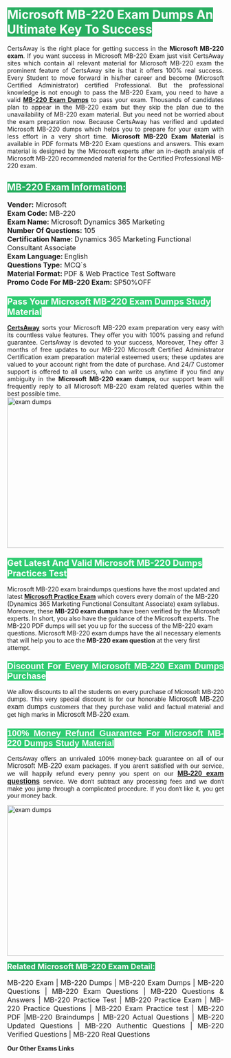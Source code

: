 <h1><span style="color:#ffffff"><strong><span style="background-color:#27ae60">Microsoft MB-220 Exam Dumps An Ultimate Key To Success</span></strong></span></h1> <div style="text-align:justify">CertsAway is the right place for getting success in the <strong>Microsoft MB-220 exam</strong>. If you want success in Microsoft MB-220 Exam just visit CertsAway sites which contain all relevant material for Microsoft MB-220 exam the prominent feature of CertsAway site is that it offers 100% real success. Every Student to move forward in his/her career and become (Microsoft Certified Administrator) certified Professional. But the professional knowledge is not enough to pass the MB-220 Exam, you need to have a valid <a href="https://www.certsaway.com/microsoft/mb-220-exam-dumps"><strong>MB-220 Exam Dumps</strong></a> to pass your exam. Thousands of candidates plan to appear in the MB-220 exam but they skip the plan due to the unavailability of MB-220 exam material. But you need not be worried about the exam preparation now. Because CertsAway has verified and updated Microsoft MB-220 dumps which helps you to prepare for your exam with less effort in a very short time. <strong>Microsoft MB-220 Exam Material</strong> is available in PDF formats MB-220 Exam questions and answers. This exam material is designed by the Microsoft experts after an in-depth analysis of Microsoft MB-220 recommended material for the Certified Professional MB-220 exam.</div> <h2 style="text-align:justify"><span style="color:#ffffff"><span style="background-color:#27ae60">MB-220 Exam Information:</span></span></h2> <p><span style="font-size:16px"><strong>Vender:</strong> Microsoft<br /> <strong>Exam Code:</strong> MB-220<br /> <strong>Exam Name:</strong> Microsoft Dynamics 365 Marketing<br /> <strong>Number Of Questions:</strong> 105<br /> <strong>Certification Name: </strong>Dynamics 365 Marketing Functional Consultant Associate<br /> <strong>Exam Language: </strong>English<br /> <strong>Questions Type:</strong> MCQ`s<br /> <strong>Material Format: </strong>PDF & Web Practice Test Software<br /> <strong>Promo Code For MB-220 Exam: </strong>SP50%OFF</span></p> <h3><span style="font-size:20px"><span style="color:#ffffff"><strong><span style="background-color:#2ecc71">Pass Your Microsoft MB-220 Exam Dumps Study Material</span></strong></span></span></h3> <div style="text-align:justify"><a href=" https://www.certsaway.com/"><strong>CertsAway</strong></a> sorts your Microsoft MB-220 exam preparation very easy with its countless value features. They offer you with 100% passing and refund guarantee. CertsAway is devoted to your success, Moreover, They offer 3 months of free updates to our MB-220 Microsoft Certified Administrator Certification exam preparation material esteemed users; these updates are valued to your account right from the date of purchase. And 24/7 Customer support is offered to all users, who can write us anytime if you find any ambiguity in the <strong>Microsoft MB-220 exam dumps</strong>, our support team will frequently reply to all Microsoft MB-220 exam related queries within the best possible time.</div> <div style="text-align:justify"> </div> <div style="text-align:justify"><a href="https://www.certsaway.com/microsoft/mb-220-exam-dumps" rel="no-follow"><img alt="exam dumps" src="https://www.certcollections.com/uploads/content/certsaway.png" style="height:350px; width:750px" /></a></div> <h3><span style="font-size:20px"><span style="color:#ffffff"><strong><span style="background-color:#2ecc71">Get Latest And Valid Microsoft MB-220 Dumps Practices Test</span></strong></span></span></h3> <p>Microsoft MB-220 exam braindumps questions have the most updated and latest <a href="https://www.certsaway.com/microsoft-questions"><strong>Microsoft Practice Exam</strong></a> which covers every domain of the MB-220 (Dynamics 365 Marketing Functional Consultant Associate) exam syllabus. Moreover, these <strong>MB-220 exam dumps</strong> have been verified by the Microsoft experts. In short, you also have the guidance of the Microsoft experts. The MB-220 PDF dumps will set you up for the success of the MB-220 exam questions. Microsoft MB-220 exam dumps have the all necessary elements that will help you to ace the <strong>MB-220 exam question</strong> at the very first attempt.</p> <h3 style="text-align:justify"><span style="font-size:20px"><span style="color:#ffffff"><strong><span style="font-family:Calibri,sans-serif"><span style="background-color:#2ecc71">Discount For Every </span><span style="background-color:#2ecc71">Microsoft MB-220 Exam</span><span style="background-color:#2ecc71"> Dumps Purchase</span></span></strong></span></span></h3> <div style="text-align:justify"> <p><span style="font-size:11pt"><span style="font-family:Calibri,sans-serif">We allow discounts to all the students on every purchase of Microsoft MB-220 dumps. This very special discount is for our honorable <span style="font-size:12.0pt"><span style="background-color:white">Microsoft MB-220 exam dumps </span></span>customers that they purchase valid and factual material and get high marks in <span style="font-size:12.0pt"><span style="background-color:white">Microsoft MB-220 </span></span>exam. </span></span></p> <h3><span style="font-size:20px"><span style="color:#ffffff"><strong><span style="font-family:Calibri,sans-serif"><span style="background-color:#2ecc71">100% Money Refund Guarantee For </span><span style="background-color:#2ecc71">Microsoft MB-220 Dumps Study Material</span></span></strong></span></span></h3> <p><span style="font-size:11pt"><span style="font-family:Calibri,sans-serif">CertsAway offers an unrivaled 100% money-back guarantee on all of our <span style="font-size:12.0pt"><span style="background-color:white">Microsoft MB-220 </span></span>exam packages. If you aren't satisfied with our service, we will happily refund every penny you spent on our <span style="font-size:12.0pt"><span style="background-color:white"><a href="https://www.certsaway.com/microsoft/mb-220-exam-dumps"><strong>MB-220 exam questions</strong></a> </span></span>service. We don't subtract any processing fees and we don't make you jump through a complicated procedure. If you don't like it, you get your money back.</span></span></p> <p><a href="https://www.certsaway.com/microsoft/mb-220-exam-dumps" rel="no-follow"><img alt="exam dumps" src="https://www.certcollections.com/uploads/content/certsaway_(2)2.png" style="height:350px; width:750px" /></a></p> <p><span style="color:#ffffff"><strong><span style="font-size:18px"><span style="background-color:#27ae60">Related Microsoft MB-220 Exam Detail:</span></span></strong></span><br /> <br /> <span style="font-size:16px">MB-220 Exam | MB-220 Dumps | MB-220 Exam Dumps | MB-220 Questions | MB-220 Exam Questions | MB-220 Questions & Answers | MB-220 Practice Test | MB-220 Practice Exam | MB-220 Practice Questions | MB-220 Exam Practice test | MB-220 PDF |MB-220 Braindumps | MB-220 Actual Questions | MB-220 Updated Questions | MB-220 Authentic Questions | MB-220 Verified Questions | MB-220 Real Questions</span></p> </div>	<b> Our Other Exams Links<br><br>
